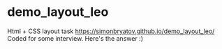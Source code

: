 # demo_layout_leo
Html + CSS layout task
https://simonbryatov.github.io/demo_layout_leo/
Coded for some interview. Here's the answer :)
